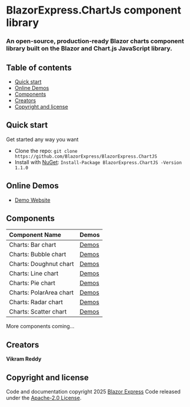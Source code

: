 # BlazorExpress.ChartJs component library

### An open-source, production-ready Blazor charts component library built on the Blazor and Chart.js JavaScript library.

## Table of contents

- [Quick start](#quick-start)
- [Online Demos](#online-demos)
- [Components](#components)
- [Creators](#creators)
- [Copyright and license](#copyright-and-license)

## Quick start

Get started any way you want

- Clone the repo: `git clone https://github.com/BlazorExpress/BlazorExpress.ChartJS`
- Install with [NuGet](https://www.nuget.org/): `Install-Package BlazorExpress.ChartJS -Version 1.1.0`

## Online Demos

- [Demo Website](https://chartjs.blazorexpress.com)

## Components

| Component Name | Demos |
|:--|:--|
| Charts: Bar chart | [Demos](https://chartjs.blazorexpress.com/demos/bar-chart) | [Docs](https://chartjs.blazorexpress.com/docs/bar-chart) |
| Charts: Bubble chart | [Demos](https://chartjs.blazorexpress.com/demos/bubble-chart) | [Docs](https://chartjs.blazorexpress.com/docs/bubble-chart) |
| Charts: Doughnut chart | [Demos](https://chartjs.blazorexpress.com/demos/doughnut-chart) | [Docs](https://chartjs.blazorexpress.com/docs/doughnut-chart) |
| Charts: Line chart | [Demos](https://chartjs.blazorexpress.com/demos/line-chart) | [Docs](https://chartjs.blazorexpress.com/docs/line-chart) |
| Charts: Pie chart | [Demos](https://chartjs.blazorexpress.com/demos/pie-chart) | [Docs](https://chartjs.blazorexpress.com/docs/pie-chart) |
| Charts: PolarArea chart | [Demos](https://chartjs.blazorexpress.com/demos/polar-area-chart) | [Docs](https://chartjs.blazorexpress.com/docs/polar-area-chart) |
| Charts: Radar chart | [Demos](https://chartjs.blazorexpress.com/demos/radar-chart) | [Docs](https://chartjs.blazorexpress.com/docs/radar-chart) |
| Charts: Scatter chart | [Demos](https://chartjs.blazorexpress.com/demos/scatter-chart) | [Docs](https://chartjs.blazorexpress.com/docs/scatter-chart) |

More components coming...

## Creators

**Vikram Reddy**

## Copyright and license

Code and documentation copyright 2025 [Blazor Express](https://blazorexpress.com/) Code released under the [Apache-2.0 License](https://github.com/BlazorExpress/BlazorExpress.ChartJS/blob/main/LICENSE).
